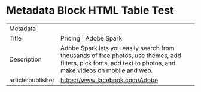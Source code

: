 # Metadata Block HTML Table Test

<table>
  <tr>
    <td>Metadata</td>
  </tr>
  <tr>
    <td>Title</td>
    <td>Pricing | Adobe Spark</td>
  </tr>
  <tr>
    <td>Description</td>
    <td>Adobe Spark lets you easily search from thousands of free photos, use themes, add filters, pick fonts, add text to photos, and make videos on mobile and web.</td>
  </tr>
  <tr>
    <td>article:publisher</td>
    <td><a href="https://www.facebook.com/Adobe">https://www.facebook.com/Adobe</a></td>
  </tr>
</table>
